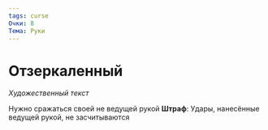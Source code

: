 ```yaml
---
tags: curse
Очки: 8
Тема: Руки
---
```


# Отзеркаленный

*Художественный текст*

Нужно сражаться своей не ведущей рукой
**Штраф**: Удары, нанесённые ведущей рукой, не засчитываются